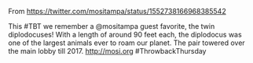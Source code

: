 From https://twitter.com/mositampa/status/1552738166968385542

This #TBT we remember a @mositampa guest favorite, the twin  diplodocuses! With a length of around 90 feet each, the diplodocus was one of the largest animals ever to roam our planet. The pair towered over the main lobby till 2017. http://mosi.org
#ThrowbackThursday
